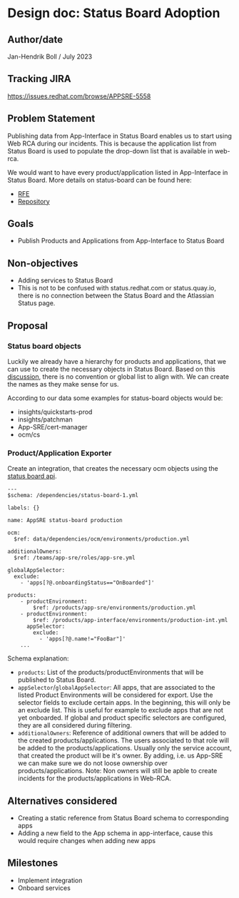 # Design doc: Status Board Adoption

## Author/date


Jan-Hendrik Boll / July 2023


## Tracking JIRA

https://issues.redhat.com/browse/APPSRE-5558


## Problem Statement

Publishing data from App-Interface in Status Board enables us to start using Web RCA during our incidents. This is because the application list from Status Board is used to populate the drop-down list that is available in web-rca.

We would want to have every product/application listed in App-Interface in Status Board. More details on status-board can be found here:

* [RFE](https://docs.google.com/document/d/1JmVVEGsPgpuwWkF1HKMNMMpLI-1uzlRzuU1_-OmpKuY/edit?pli=1#heading=h.j5gzm6wgeded)
* [Repository](https://gitlab.cee.redhat.com/service/status-board)

## Goals

* Publish Products and Applications from App-Interface to Status Board

## Non-objectives

* Adding services to Status Board
* This is not to be confused with status.redhat.com or status.quay.io, there is no connection between the Status Board and the Atlassian Status page.

## Proposal

### Status board objects

Luckily we already have a hierarchy for products and applications, that we can use to create the necessary objects in Status Board. Based on this [discussion](https://redhat-internal.slack.com/archives/C03M8A471V1/p1688388520514439), there is no convention or global list to align with. We can create the names as they make sense for us.

According to our data some examples for status-board objects would be:

* insights/quickstarts-prod
* insights/patchman
* App-SRE/cert-manager
* ocm/cs

### Product/Application Exporter

Create an integration, that creates the necessary ocm objects using the [status board api](https://api.openshift.com/?urls.primaryName=Status%20Board%20service).


```
---
$schema: /dependencies/status-board-1.yml

labels: {}

name: AppSRE status-board production

ocm:
  $ref: data/dependencies/ocm/environments/production.yml

additionalOwners:
  $ref: /teams/app-sre/roles/app-sre.yml

globalAppSelector:
  exclude:
    - 'apps[?@.onboardingStatus=="OnBoarded"]'

products:
    - productEnvironment:
        $ref: /products/app-sre/environments/production.yml
    - productEnvironment:
        $ref: /products/app-interface/environments/production-int.yml
      appSelector:
        exclude:
          - 'apps[?@.name!="FooBar"]'
    ...
```

Schema explanation:

* `products`: List of the products/productEnvironments that will be published to Status Board.
* `appSelector`/`globalAppSelector`: All apps, that are associated to the listed Product Environments will be considered for export. Use the selector fields to exclude certain apps. In the beginning, this will only be an exclude list. This is useful for example to exclude apps that are not yet onboarded. If global and product specific selectors are configured, they are all considered during filtering.
* `additionalOwners`: Reference of additional owners that will be added to the created products/applications. The users associated to that role will be added to the products/applications. Usually only the service account, that created the product will be it's owner. By adding, i.e. us App-SRE we can make sure we do not loose ownership over products/applications. Note: Non owners will still be apble to create incidents for the products/applications in Web-RCA.

## Alternatives considered

* Creating a static reference from Status Board schema to corresponding apps
* Adding a new field to the App schema in app-interface, cause this would require changes when adding new apps


## Milestones
* Implement integration
* Onboard services
